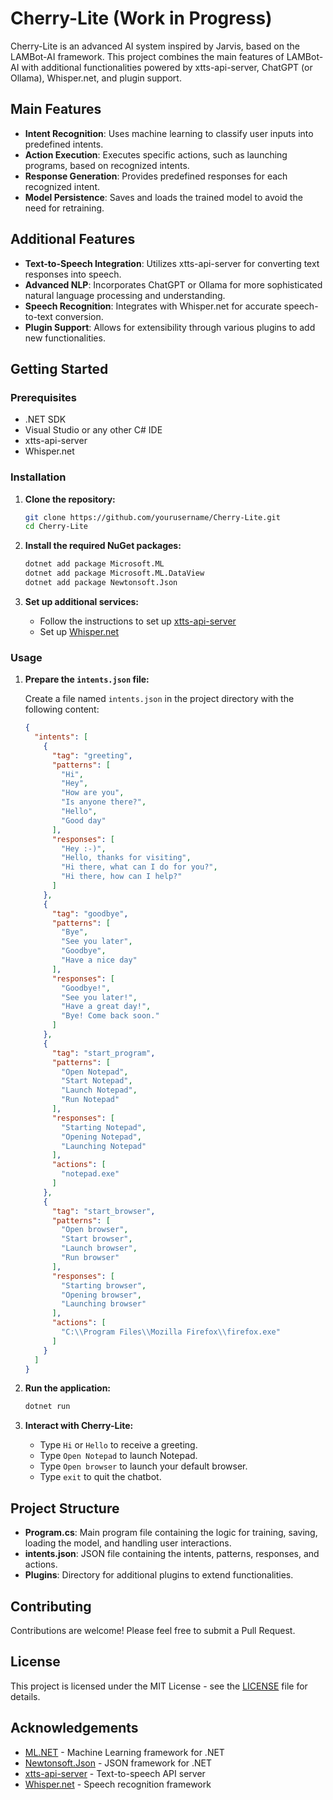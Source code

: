 # Cherry-Lite (Work in Progress)

Cherry-Lite is an advanced AI system inspired by Jarvis, based on the LAMBot-AI framework. This project combines the main features of LAMBot-AI with additional functionalities powered by xtts-api-server, ChatGPT (or Ollama), Whisper.net, and plugin support.

## Main Features

- **Intent Recognition**: Uses machine learning to classify user inputs into predefined intents.
- **Action Execution**: Executes specific actions, such as launching programs, based on recognized intents.
- **Response Generation**: Provides predefined responses for each recognized intent.
- **Model Persistence**: Saves and loads the trained model to avoid the need for retraining.

## Additional Features

- **Text-to-Speech Integration**: Utilizes xtts-api-server for converting text responses into speech.
- **Advanced NLP**: Incorporates ChatGPT or Ollama for more sophisticated natural language processing and understanding.
- **Speech Recognition**: Integrates with Whisper.net for accurate speech-to-text conversion.
- **Plugin Support**: Allows for extensibility through various plugins to add new functionalities.

## Getting Started

### Prerequisites

- .NET SDK
- Visual Studio or any other C# IDE
- xtts-api-server
- Whisper.net

### Installation

1. **Clone the repository:**

    ```sh
    git clone https://github.com/yourusername/Cherry-Lite.git
    cd Cherry-Lite
    ```

2. **Install the required NuGet packages:**

    ```sh
    dotnet add package Microsoft.ML
    dotnet add package Microsoft.ML.DataView
    dotnet add package Newtonsoft.Json
    ```

3. **Set up additional services:**

    - Follow the instructions to set up [xtts-api-server](https://github.com/daswer123/xtts-api-server)
    - Set up [Whisper.net](https://github.com/sandrohanea/whisper.net)

### Usage

1. **Prepare the `intents.json` file:**

    Create a file named `intents.json` in the project directory with the following content:

    ```json
    {
      "intents": [
        {
          "tag": "greeting",
          "patterns": [
            "Hi",
            "Hey",
            "How are you",
            "Is anyone there?",
            "Hello",
            "Good day"
          ],
          "responses": [
            "Hey :-)",
            "Hello, thanks for visiting",
            "Hi there, what can I do for you?",
            "Hi there, how can I help?"
          ]
        },
        {
          "tag": "goodbye",
          "patterns": [
            "Bye",
            "See you later",
            "Goodbye",
            "Have a nice day"
          ],
          "responses": [
            "Goodbye!",
            "See you later!",
            "Have a great day!",
            "Bye! Come back soon."
          ]
        },
        {
          "tag": "start_program",
          "patterns": [
            "Open Notepad",
            "Start Notepad",
            "Launch Notepad",
            "Run Notepad"
          ],
          "responses": [
            "Starting Notepad",
            "Opening Notepad",
            "Launching Notepad"
          ],
          "actions": [
            "notepad.exe"
          ]
        },
        {
          "tag": "start_browser",
          "patterns": [
            "Open browser",
            "Start browser",
            "Launch browser",
            "Run browser"
          ],
          "responses": [
            "Starting browser",
            "Opening browser",
            "Launching browser"
          ],
          "actions": [
            "C:\\Program Files\\Mozilla Firefox\\firefox.exe"
          ]
        }
      ]
    }
    ```

2. **Run the application:**

    ```sh
    dotnet run
    ```

3. **Interact with Cherry-Lite:**

    - Type `Hi` or `Hello` to receive a greeting.
    - Type `Open Notepad` to launch Notepad.
    - Type `Open browser` to launch your default browser.
    - Type `exit` to quit the chatbot.

## Project Structure

- **Program.cs**: Main program file containing the logic for training, saving, loading the model, and handling user interactions.
- **intents.json**: JSON file containing the intents, patterns, responses, and actions.
- **Plugins**: Directory for additional plugins to extend functionalities.

## Contributing

Contributions are welcome! Please feel free to submit a Pull Request.

## License

This project is licensed under the MIT License - see the [LICENSE](LICENSE) file for details.

## Acknowledgements

- [ML.NET](https://dotnet.microsoft.com/apps/machinelearning-ai/ml-dotnet) - Machine Learning framework for .NET
- [Newtonsoft.Json](https://www.newtonsoft.com/json) - JSON framework for .NET
- [xtts-api-server](https://github.com/daswer123/xtts-api-server) - Text-to-speech API server
- [Whisper.net](https://github.com/sandrohanea/whisper.net) - Speech recognition framework
